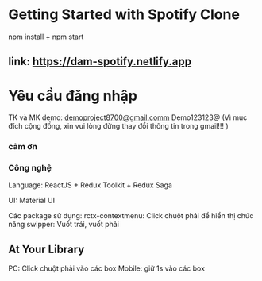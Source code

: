 # Getting Started with Spotify Clone    
npm install + npm start

## link: https://dam-spotify.netlify.app
# Yêu cầu đăng nhập

TK và MK demo:
demoproject8700@gmail.comm
Demo123123@
(Vì mục đích cộng đồng, xin vui lòng đừng thay đổi thông tin trong gmail!!! )
### cảm ơn

### Công nghệ

Language: ReactJS + Redux Toolkit + Redux Saga

UI: Material UI

Các package sử dụng:
rctx-contextmenu: Click chuột phải để hiển thị chức năng 
swipper: Vuốt trái, vuốt phải

## At Your Library

PC: Click chuột phải vào các box
Mobile: giữ 1s vào các box
